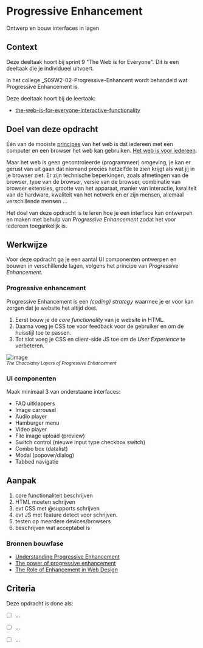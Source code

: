 

# Progressive Enhancement

Ontwerp en bouw interfaces in lagen

## Context

Deze deeltaak hoort bij sprint 9 "The Web is for Everyone". Dit is een deeltaak die je individueel uitvoert.

In het college _S09W2-02-Progressive-Enhancent wordt behandeld wat Progressive Enhancement is.

Deze deeltaak hoort bij de leertaak:
- [the-web-is-for-everyone-interactive-functionality](https://github.com/fdnd-task/the-web-is-for-everyone-interactive-functionality)



## Doel van deze opdracht

Één van de mooiste [principes](https://www.w3.org/DesignIssues/Principles.html) van het web is dat iedereen met een computer en een browser het web kan gebruiken. [Het web is voor iedereen](https://www.youtube.com/watch?v=UMNFehJIi0E). 

Maar het web is geen gecontroleerde (programmeer) omgeving, je kan er gerust van uit gaan dat niemand precies hetzelfde te zien krijgt als wat jij in je browser ziet. Er zijn technische beperkingen, zoals afmetingen van de browser, type van de browser, versie van de browser, combinatie van browser extensies, grootte van het apparaat, manier van interactie, kwaliteit van de hardware, kwaliteit van het netwerk en er zijn mensen, allemaal verschillende mensen ...

Het doel van deze opdracht is te leren hoe je een interface kan ontwerpen en maken met behulp van _Progressive Enhancement_ zodat het voor iedereen toegankelijk is.


## Werkwijze

Voor deze opdracht ga je een aantal UI componenten ontwerpen en bouwen in verschillende lagen, volgens het principe van _Progressive Enhancement_. 

### Progressive enhancement
Progressive Enhancement is een _(coding) strategy_ waarmee je er voor kan zorgen dat je website het altijd doet. 

1. Eerst bouw je de _core functionality_ van je website in HTML.
2. Daarna voeg je CSS toe voor feedback voor de gebruiker en om de huisstijl toe te passen.
3. Tot slot voeg je CSS en client-side JS toe om de _User Experience_ te verbeteren.

![image](https://user-images.githubusercontent.com/1391509/226204781-5594ea1b-56c3-45ac-87d4-56dd25e35e58.png)
<br><small>_The Chocolatey Layers of Progressive Enhancement_</small>


### UI componenten

Maak minimaal 3 van onderstaane interfaces: 

- FAQ uitklappers
- Image carrousel
- Audio player
- Hamburger menu
- Video player
- File image upload (preview)
- Switch control (nieuwe input type checkbox switch)
- Combo box (datalist)
- Modal (popover/dialog)
- Tabbed navigatie


## Aanpak

1. core functionaliteit beschrijven
2. HTML moeten schrijven
3. evt CSS met @supports schrijven
4. evt JS met feature detect voor schrijven.
5. testen op meerdere devices/browsers
6. beschrijven wat acceptabel is


### Bronnen bouwfase

* [Understanding Progressive Enhancement](https://alistapart.com/article/understandingprogressiveenhancement/)
* [The power of progressive enhancement](https://archive.hankchizljaw.com/wrote/the-power-of-progressive-enhancement/)
* [The Role of Enhancement in Web Design](https://www.nngroup.com/articles/enhancement/)





## Criteria

Deze opdracht is done als:

- [ ] ...
- [ ] ...
- [ ] ...

